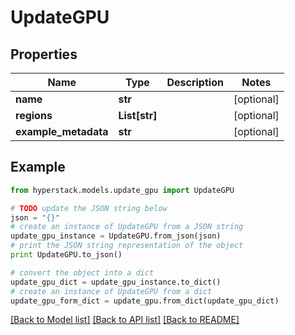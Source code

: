 # UpdateGPU


## Properties

Name | Type | Description | Notes
------------ | ------------- | ------------- | -------------
**name** | **str** |  | [optional] 
**regions** | **List[str]** |  | [optional] 
**example_metadata** | **str** |  | [optional] 

## Example

```python
from hyperstack.models.update_gpu import UpdateGPU

# TODO update the JSON string below
json = "{}"
# create an instance of UpdateGPU from a JSON string
update_gpu_instance = UpdateGPU.from_json(json)
# print the JSON string representation of the object
print UpdateGPU.to_json()

# convert the object into a dict
update_gpu_dict = update_gpu_instance.to_dict()
# create an instance of UpdateGPU from a dict
update_gpu_form_dict = update_gpu.from_dict(update_gpu_dict)
```
[[Back to Model list]](../README.md#documentation-for-models) [[Back to API list]](../README.md#documentation-for-api-endpoints) [[Back to README]](../README.md)


